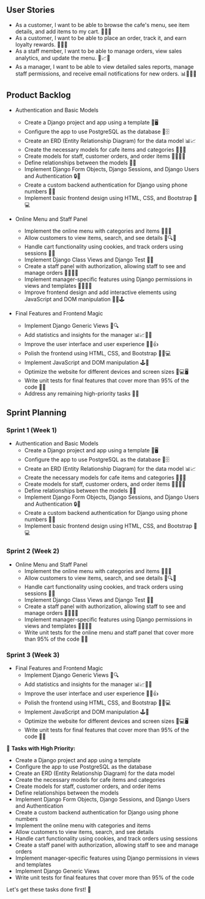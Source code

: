 ## User Stories

- As a customer, I want to be able to browse the cafe's menu, see item details, and add items to my cart. 🧐🍔🛒
- As a customer, I want to be able to place an order, track it, and earn loyalty rewards. 🤑📱👀
- As a staff member, I want to be able to manage orders, view sales analytics, and update the menu. 💼📈📝
- As a manager, I want to be able to view detailed sales reports, manage staff permissions, and receive email notifications for new orders. 📊👨‍💼📧

## Product Backlog

- Authentication and Basic Models
    - Create a Django project and app using a template 🐍🖥️
    - Configure the app to use PostgreSQL as the database 🐘🗄️
    - Create an ERD (Entity Relationship Diagram) for the data model 📊📈
    - Create the necessary models for cafe items and categories 🍔🥤🍩
    - Create models for staff, customer orders, and order items 💼🛒👨‍🍳
    - Define relationships between the models 🤝💞
    - Implement Django Form Objects, Django Sessions, and Django Users and Authentication 🔒👥
    - Create a custom backend authentication for Django using phone numbers 📱📞
    - Implement basic frontend design using HTML, CSS, and Bootstrap 🎨💻

- Online Menu and Staff Panel
    - Implement the online menu with categories and items 🍔🥤🍩
    - Allow customers to view items, search, and see details 🧐🔍👀
    - Handle cart functionality using cookies, and track orders using sessions 🛒🍪
    - Implement Django Class Views and Django Test 🐍🧪
    - Create a staff panel with authorization, allowing staff to see and manage orders 💼👨‍🍳📝
    - Implement manager-specific features using Django permissions in views and templates 👨‍💼👀📝
    - Improve frontend design and add interactive elements using JavaScript and DOM manipulation 🎨🤩🕹️

- Final Features and Frontend Magic
    - Implement Django Generic Views 🐍🔍
    - Add statistics and insights for the manager 📊📈👨‍💼
    - Improve the user interface and user experience 🎨🤩👍
    - Polish the frontend using HTML, CSS, and Bootstrap 🎨💅💻
    - Implement JavaScript and DOM manipulation 🕹️🤖
    - Optimize the website for different devices and screen sizes 📱💻🖥️
    - Write unit tests for final features that cover more than 95% of the code 🧪✅
    - Address any remaining high-priority tasks 📝🚨

## Sprint Planning

### Sprint 1 (Week 1)

- Authentication and Basic Models
    - Create a Django project and app using a template 🐍🖥️
    - Configure the app to use PostgreSQL as the database 🐘🗄️
    - Create an ERD (Entity Relationship Diagram) for the data model 📊📈
    - Create the necessary models for cafe items and categories 🍔🥤🍩
    - Create models for staff, customer orders, and order items 💼🛒👨‍🍳
    - Define relationships between the models 🤝💞
    - Implement Django Form Objects, Django Sessions, and Django Users and Authentication 🔒👥
    - Create a custom backend authentication for Django using phone numbers 📱📞
    - Implement basic frontend design using HTML, CSS, and Bootstrap 🎨💻
      
### Sprint 2 (Week 2)

- Online Menu and Staff Panel
    - Implement the online menu with categories and items 🍔🥤🍩
    - Allow customers to view items, search, and see details 🧐🔍👀
    - Handle cart functionality using cookies, and track orders using sessions 🛒🍪
    - Implement Django Class Views and Django Test 🐍🧪
    - Create a staff panel with authorization, allowing staff to see and manage orders 💼👨‍🍳📝
    - Implement manager-specific features using Django permissions in views and templates 👨‍💼👀📝
    - Write unit tests for the online menu and staff panel that cover more than 95% of the code 🧪✅

### Sprint 3 (Week 3)

- Final Features and Frontend Magic
    - Implement Django Generic Views 🐍🔍
    - Add statistics and insights for the manager 📊📈👨‍💼
    - Improve the user interface and user experience 🎨🤩👍
    - Polish the frontend using HTML, CSS, and Bootstrap 🎨💅💻
    - Implement JavaScript and DOM manipulation 🕹️🤖
    - Optimize the website for different devices and screen sizes 📱💻🖥️
    - Write unit tests for final features that cover more than 95% of the code 🧪✅


🚀 **Tasks with High Priority:**

- Create a Django project and app using a template
- Configure the app to use PostgreSQL as the database
- Create an ERD (Entity Relationship Diagram) for the data model
- Create the necessary models for cafe items and categories
- Create models for staff, customer orders, and order items
- Define relationships between the models
- Implement Django Form Objects, Django Sessions, and Django Users and Authentication
- Create a custom backend authentication for Django using phone numbers
- Implement the online menu with categories and items
- Allow customers to view items, search, and see details
- Handle cart functionality using cookies, and track orders using sessions
- Create a staff panel with authorization, allowing staff to see and manage orders
- Implement manager-specific features using Django permissions in views and templates
- Implement Django Generic Views
- Write unit tests for final features that cover more than 95% of the code

Let's get these tasks done first! 💪

